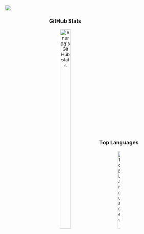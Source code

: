 
<!--
**chean5o/chean5o** is a ✨ _special_ ✨ repository because its `README.md` (this file) appears on your GitHub profile.

Here are some ideas to get you started:

- 🔭 I’m currently working on ...
- 🌱 I’m currently learning ...
- 👯 I’m looking to collaborate on ...
- 🤔 I’m looking for help with ...
- 💬 Ask me about ...
- 📫 How to reach me: ...
- 😄 Pronouns: ...
- ⚡ Fun fact: ...
-->
<img src="https://capsule-render.vercel.app/api?type=venom&color=d0fc5c&height=150&section=header&text=Lime&fontSize=70&fontColor=696969"/>

<div align="center">
  <div style="display: inline-block; text-align: center; width: 40%;">
    <h3>GitHub Stats</h3>
    <img src="https://github-readme-stats.vercel.app/api?username=chean5o&theme=vue&show_icons=true" alt="Anurag's GitHub stats" style="width: 40%;" />
  </div>
  <div style="display: inline-block; text-align: center; width: 25%;">
    <h3>Top Languages</h3>
    <img src="https://github-readme-stats.vercel.app/api/top-langs/?username=chean5o&layout=compact" alt="Top Languages" style="width: 25%;" />
  </div>
</div>
